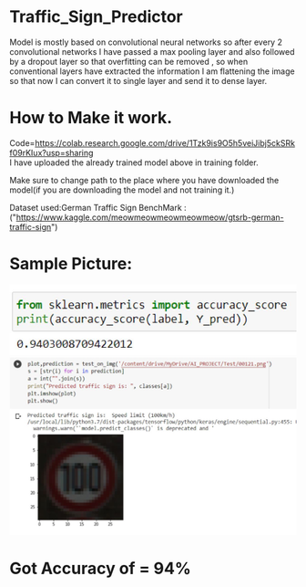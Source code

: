 # Traffic_Sign_Predictor

Model is mostly based on convolutional neural networks so after every 2
convolutional networks I have passed a max pooling layer and also followed by a
dropout layer so that overfitting can be removed , so when conventional layers have
extracted the information I am flattening the image so that now I can convert it
to single layer and send it to dense layer.

# How to Make it work.

Code=https://colab.research.google.com/drive/1Tzk9is9O5h5veiJibj5ckSRkf09rKIux?usp=sharing</br>
I have uploaded the already trained model above in training folder.</br>

Make sure to change path to the place where you have downloaded the model(if you are downloading the model and not training it.)</br>

Dataset used:German Traffic Sign BenchMark : ("https://www.kaggle.com/meowmeowmeowmeowmeow/gtsrb-german-traffic-sign")

# Sample Picture:

![](Samplepics/1.JPG)
![](Samplepics/2.JPG)


# Got Accuracy of = 94%
